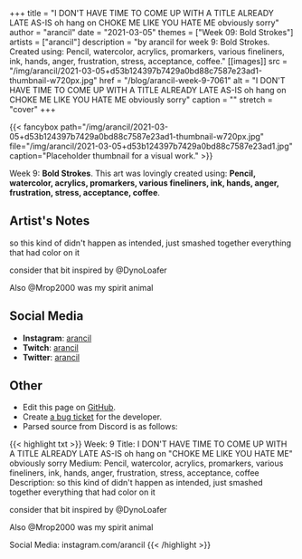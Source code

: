 +++
title =       "I DON'T HAVE TIME TO COME UP WITH A TITLE ALREADY LATE AS-IS oh hang on CHOKE ME LIKE YOU HATE ME obviously sorry"
author =      "arancil"
date =        "2021-03-05"
themes =      ["Week 09: Bold Strokes"]
artists =     ["arancil"]
description = "by arancil for week 9: Bold Strokes. Created using: Pencil, watercolor, acrylics, promarkers, various fineliners, ink, hands, anger, frustration, stress, acceptance, coffee."
[[images]]
      src = "/img/arancil/2021-03-05+d53b124397b7429a0bd88c7587e23ad1-thumbnail-w720px.jpg"
      href = "/blog/arancil-week-9-7061"
      alt = "I DON'T HAVE TIME TO COME UP WITH A TITLE ALREADY LATE AS-IS oh hang on CHOKE ME LIKE YOU HATE ME obviously sorry"
      caption = ""
      stretch = "cover"
+++


{{< fancybox path="/img/arancil/2021-03-05+d53b124397b7429a0bd88c7587e23ad1-thumbnail-w720px.jpg" file="/img/arancil/2021-03-05+d53b124397b7429a0bd88c7587e23ad1.jpg" caption="Placeholder thumbnail for a visual work." >}}


Week 9: **Bold Strokes**. This art was lovingly created using: **Pencil, watercolor, acrylics, promarkers, various fineliners, ink, hands, anger, frustration, stress, acceptance, coffee**.

## Artist's Notes

so this kind of didn't happen as intended, just smashed together everything that had color on it

consider that bit inspired by @DynoLoafer 

Also @Mrop2000 was my spirit animal

## Social Media

- **Instagram**: <a href='https://instagram.com/arancil' target='_blank'>arancil</a>
- **Twitch**: <a href='https://twitch.tv/arancil' target='_blank'>arancil</a>
- **Twitter**: <a href='https://twitter.com/arancil' target='_blank'>arancil</a>

## Other

- Edit this page on [GitHub](https://github.com/teaminkling/web-refresh/edit/main/content/blog/arancil-week-9-7061.md).
- Create [a bug ticket](https://github.com/teaminkling/web-refresh/issues/new?assignees=&labels=bug&template=problem-report.md&title=) for the developer.
- Parsed source from Discord is as follows:

{{< highlight txt >}}
Week: 9
Title: I DON'T HAVE TIME TO COME UP WITH A TITLE ALREADY LATE AS-IS oh hang on "CHOKE ME LIKE YOU HATE ME" obviously sorry
Medium: Pencil, watercolor, acrylics, promarkers, various fineliners, ink, hands, anger, frustration, stress, acceptance, coffee
Description: 
so this kind of didn't happen as intended, just smashed together everything that had color on it

consider that bit inspired by @DynoLoafer 

Also @Mrop2000 was my spirit animal

Social Media: instagram.com/arancil
{{< /highlight >}}